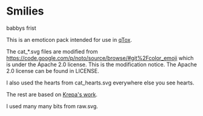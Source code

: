 # Smilies

babbys frist 

This is an emoticon pack intended for use in [qTox](github.com/tux3/qtox).

The cat_*.svg files are modified from 
https://code.google.com/p/noto/source/browse/#git%2Fcolor_emoji 
which is under the Apache 2.0 license. This is the modification notice.
The Apache 2.0 license can be found in LICENSE.

I also used the hearts from cat_hearts.svg everywhere else you see hearts.

The rest are based on [Krepa's work](https://github.com/tux3/qTox/tree/master/smileys/krepa098).

I used many many bits from raw.svg.
